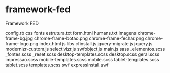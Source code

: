 framework-fed
=============

Framework FED

config.rb
css
  fonts
estrutura.txt
form.html
humans.txt
imagens
  chrome-frame-bg.jpg
  chrome-frame-botao.png
  chrome-frame-fechar.png
  chrome-frame-logo.png
index.html
js
  libs
    cfinstall.js
    jquery-migrate.js
    jquery.js
    modernizr-custom.js
    selectivizr.js
    swfobject.js
  main.js
sass
  _elementos.scss
  _fontes.scss
  _reset.scss
  desktop-templates.scss
  desktop.scss
  geral.scss
  impressao.scss
  mobile-templates.scss
  mobile.scss
  tablet-templates.scss
  tablet.scss
  templates.scss
swf
  expressInstall.swf
